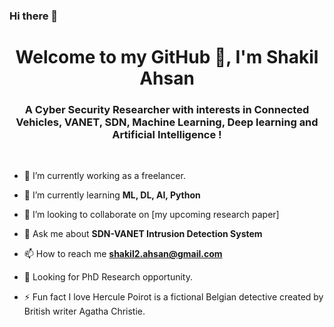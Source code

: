 ### Hi there 👋

<!--
**mail2sia/mail2sia** is a ✨ _special_ ✨ repository because its `README.md` (this file) appears on your GitHub profile.

Here are some ideas to get you started:

- 🔭 I’m currently working on ...
- 🌱 I’m currently learning ...
- 👯 I’m looking to collaborate on ...
- 🤔 I’m looking for help with ...
- 💬 Ask me about ...
- 📫 How to reach me: ...
- 😄 Pronouns: ...
- ⚡ Fun fact: ...
-->

<h1 align="center">Welcome to my GitHub 👋, I'm Shakil Ahsan</h1>
<h3 align="center">A Cyber Security Researcher with interests in Connected Vehicles, VANET, SDN, Machine Learning, Deep learning and Artificial Intelligence !</h3>
<br />

- 🔭 I’m currently working as a freelancer. 

- 🌱 I’m currently learning **ML, DL, AI, Python**

- 👯 I’m looking to collaborate on [my upcoming research paper]

- 💬 Ask me about **SDN-VANET Intrusion Detection System**

- 📫 How to reach me **shakil2.ahsan@gmail.com**

- 📌 Looking for PhD Research opportunity. 

- ⚡ Fun fact I love Hercule Poirot is a fictional Belgian detective created by British writer Agatha Christie. 
